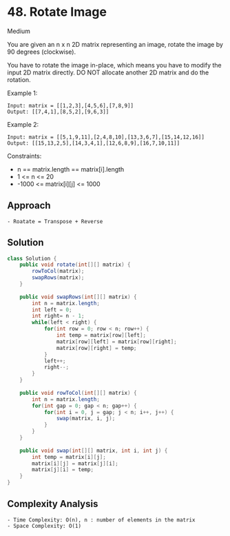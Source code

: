 # 48. Rotate Image
Medium


You are given an n x n 2D matrix representing an image, rotate the image by 90 degrees (clockwise).

You have to rotate the image in-place, which means you have to modify the input 2D matrix directly. DO NOT allocate another 2D matrix and do the rotation.

 

Example 1:

```
Input: matrix = [[1,2,3],[4,5,6],[7,8,9]]
Output: [[7,4,1],[8,5,2],[9,6,3]]
```
Example 2:

```
Input: matrix = [[5,1,9,11],[2,4,8,10],[13,3,6,7],[15,14,12,16]]
Output: [[15,13,2,5],[14,3,4,1],[12,6,8,9],[16,7,10,11]]
 ```

Constraints:

- n == matrix.length == matrix[i].length
- 1 <= n <= 20
- -1000 <= matrix[i][j] <= 1000

## Approach
```
- Roatate = Transpose + Reverse
```

## Solution
```java
class Solution {
    public void rotate(int[][] matrix) {
        rowToCol(matrix);
        swapRows(matrix);
    }
    
    public void swapRows(int[][] matrix) {
        int n = matrix.length;
        int left = 0;
        int right= n - 1;
        while(left < right) {
            for(int row = 0; row < n; row++) {
                int temp = matrix[row][left];
                matrix[row][left] = matrix[row][right];
                matrix[row][right] = temp;
            }
            left++;
            right--;
        }
    }
    
    public void rowToCol(int[][] matrix) {
        int n = matrix.length;
        for(int gap = 0; gap < n; gap++) {
            for(int i = 0, j = gap; j < n; i++, j++) {
                swap(matrix, i, j);
            }
        }
    }
    
    public void swap(int[][] matrix, int i, int j) {
        int temp = matrix[i][j];
        matrix[i][j] = matrix[j][i];
        matrix[j][i] = temp;
    }
}
```

## Complexity Analysis
```
- Time Complexity: O(n), n : number of elements in the matrix
- Space Complexity: O(1)
```
